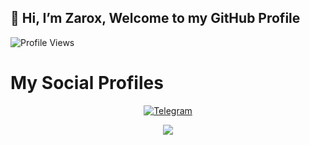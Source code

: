 ## 👋 Hi, I’m Zarox, Welcome to my GitHub Profile
![Profile Views](https://hits.seeyoufarm.com/api/count/incr/badge.svg?url=https://github.com/Zarox/&title=Profile%20Views)
# My Social Profiles
<p align="center">
<a href="https://t.me/Zarox"><img alt="Telegram" src="https://img.shields.io/badge/subinps-2CA5E0?style=for-the-badge&logo=telegram&logoColor=white"/></a>
</p>

<p align="center">
<img src="https://github-stats-alpha.vercel.app/api/?username=MineisZarox&cc=000&tc=00ff00&ic=fff000&bc=fff" align="center">
</p>
